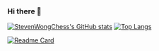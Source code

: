 ### Hi there 👋
[![StevenWongChess's GitHub stats](https://github-readme-stats.vercel.app/api?username=StevenWongChess&show_icons=true&theme=radical&layout=compact)](https://github.com/anuraghazra/github-readme-stats)
[![Top Langs](https://github-readme-stats.vercel.app/api/top-langs/?username=StevenWongChess&layout=compact&exclude_repo=eecs494)](https://github.com/anuraghazra/github-readme-stats)
<!-- This is to add extra pin -->
[![Readme Card](https://github-readme-stats.vercel.app/api/pin/?username=StevenWongChess&repo=Leetcode101_Have_Fun)](https://github.com/anuraghazra/github-readme-stats)

